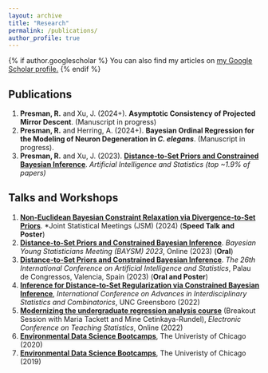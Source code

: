 ```yaml
---
layout: archive
title: "Research"
permalink: /publications/
author_profile: true
---
```


{% if author.googlescholar %}
  You can also find my articles on <u><a href="{{author.googlescholar}}">my Google Scholar profile</a>.</u>
{% endif %}

## Publications

1. **Presman, R.** and Xu, J. (2024+). **Asymptotic Consistency of Projected Mirror Descent**. (Manuscript in progress)
2. **Presman, R.** and Herring, A. (2024+). **Bayesian Ordinal Regression for the Modeling of Neuron Degeneration in *C. elegans***. (Manuscript in progress).
3. **Presman, R.** and Xu, J. (2023). [**Distance-to-Set Priors and Constrained Bayesian Inference**](https://proceedings.mlr.press/v206/presman23a/presman23a.pdf). *Artificial Intelligence and Statistics (top ~1.9% of papers)*

## Talks and Workshops

1. [**Non-Euclidean Bayesian Constraint Relaxation via Divergence-to-Set Priors**](https://ww2.amstat.org/meetings/jsm/2024/index.cfm). *Joint Statistical Meetings (JSM) (2024) (**Speed Talk and Poster**)
2. [**Distance-to-Set Priors and Constrained Bayesian Inference**](https://events.stat.uconn.edu/BAYSM2023/). *Bayesian Young Statisticians Meeting (BAYSM) 2023*, Online (2023) (**Oral**)
3. [**Distance-to-Set Priors and Constrained Bayesian Inference**](http://aistats.org/aistats2023/accepted.html). *The 26th International Conference on Artificial Intelligence and Statistics*, Palau de Congressos, Valencia, Spain (2023) (**Oral and Poster**)
4. [**Inference for Distance-to-Set Regularization via Constrained Bayesian Inference**](https://drive.google.com/file/d/1IF2rZ2tGoofa6syRLWdHaQC5iLOLnLqt/view), *International Conference on Advances in Interdisciplinary Statistics and Combinatorics*, UNC Greensboro (2022)
5. [**Modernizing the undergraduate regression analysis course**](https://causeweb.org/cause/ecots/ecots22/program/breakout/6) (Breakout Session with Maria Tackett and Mine Cetinkaya-Rundel), *Electronic Conference on Teaching Statistics*, Online (2022)
6. [**Environmental Data Science Bootcamps**](https://bpb-us-w2.wpmucdn.com/voices.uchicago.edu/dist/6/1366/files/2017/01/Sep-2020-Data-Science-Bootcamps.pdf), The Univeristy of Chicago (2020)
7. [**Environmental Data Science Bootcamps**](https://cpb-us-w2.wpmucdn.com/voices.uchicago.edu/dist/6/1366/files/2019/08/Flier_Sept2019_NRT_Environmental_Data_Science_Bootcamps.pdf), The Univeristy of Chicago (2019)
